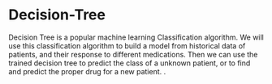 # Decision-Tree
 Decision Tree is a popular machine learning Classification algorithm. We will use this classification algorithm to build a model from historical data of patients, and their response to different medications. Then we can use the trained decision tree to predict the class of a unknown patient, or to find and predict the proper drug for a new patient.
.
